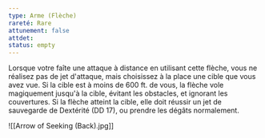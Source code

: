 ```yaml
---
type: Arme (Flèche)
rareté: Rare
attunement: false
attdet:
status: empty
---
```

Lorsque votre faîte une attaque à distance en utilisant cette flèche, vous ne réalisez pas de jet d'attaque, mais choisissez à la place une cible que vous avez vue. Si la cible est à moins de 600 ft. de vous, la flèche vole magiquement jusqu'à la cible, évitant les obstacles, et ignorant les couvertures. Si la flèche atteint la cible, elle doit réussir un jet de sauvegarde de Dextérité (DD 17), ou prendre les dégâts normalement.

![[Arrow of Seeking (Back).jpg]]